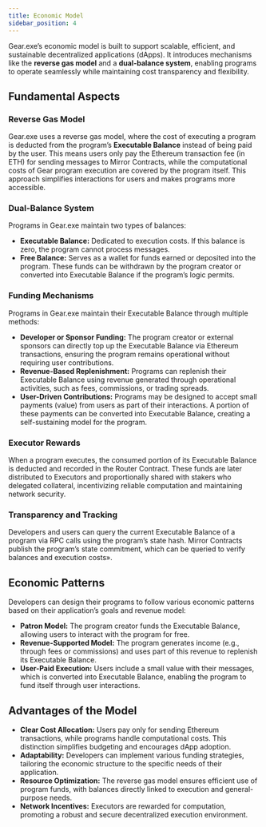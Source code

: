 ```yaml
---
title: Economic Model
sidebar_position: 4
---
```


Gear.exe’s economic model is built to support scalable, efficient, and sustainable decentralized applications (dApps).
It introduces mechanisms like the **reverse gas model** and a **dual-balance system**, enabling programs to operate
seamlessly while maintaining cost transparency and flexibility.

## Fundamental Aspects

### Reverse Gas Model

Gear.exe uses a reverse gas model, where the cost of executing a program is deducted from the program’s **Executable
Balance** instead of being paid by the user. This means users only pay the Ethereum transaction fee (in ETH) for sending
messages to Mirror Contracts, while the computational costs of Gear program execution are covered by the program itself.
This approach simplifies interactions for users and makes programs more accessible.

### Dual-Balance System

Programs in Gear.exe maintain two types of balances:

- **Executable Balance:** Dedicated to execution costs. If this balance is zero, the program cannot process messages.
- **Free Balance:** Serves as a wallet for funds earned or deposited into the program. These funds can be withdrawn by
  the program creator or converted into Executable Balance if the program’s logic permits.

### Funding Mechanisms

Programs in Gear.exe maintain their Executable Balance through multiple methods:

- **Developer or Sponsor Funding:** The program creator or external sponsors can directly top up the Executable Balance
  via Ethereum transactions, ensuring the program remains operational without requiring user contributions.
- **Revenue-Based Replenishment:** Programs can replenish their Executable Balance using revenue generated through
  operational activities, such as fees, commissions, or trading spreads.
- **User-Driven Contributions:** Programs may be designed to accept small payments (value) from users as part of their
  interactions. A portion of these payments can be converted into Executable Balance, creating a self-sustaining model
  for the program.

### Executor Rewards

When a program executes, the consumed portion of its Executable Balance is deducted and recorded in the Router Contract. These funds are later distributed to Executors and proportionally shared with stakers who delegated collateral, incentivizing reliable computation and maintaining network security.

### Transparency and Tracking

Developers and users can query the current Executable Balance of a program via RPC calls using the program’s state hash.
Mirror Contracts publish the program’s state commitment, which can be queried to verify balances and execution costs».

## Economic Patterns

Developers can design their programs to follow various economic patterns based on their application’s goals and revenue
model:

- **Patron Model:** The program creator funds the Executable Balance, allowing users to interact with the program for
  free.
- **Revenue-Supported Model:** The program generates income (e.g., through fees or commissions) and uses part of this
  revenue to replenish its Executable Balance.
- **User-Paid Execution:** Users include a small value with their messages, which is converted into Executable Balance,
  enabling the program to fund itself through user interactions.

## Advantages of the Model

- **Clear Cost Allocation:** Users pay only for sending Ethereum transactions, while programs handle computational
  costs. This distinction simplifies budgeting and encourages dApp adoption.
- **Adaptability:** Developers can implement various funding strategies, tailoring the economic structure to the
  specific needs of their application.
- **Resource Optimization:** The reverse gas model ensures efficient use of program funds, with balances directly linked
  to execution and general-purpose needs.
- **Network Incentives:** Executors are rewarded for computation, promoting a robust and secure decentralized execution
  environment.
